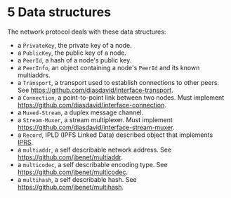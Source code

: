 5 Data structures
=================

The network protocol deals with these data structures:

- a `PrivateKey`, the private key of a node.
- a `PublicKey`, the public key of a node.
- a `PeerId`, a hash of a node's public key.
- a `PeerInfo`, an object containing a node's `PeerId` and its known multiaddrs.
- a `Transport`, a transport used to establish connections to other peers. See <https://github.com/diasdavid/interface-transport>.
- a `Connection`, a point-to-point link between two nodes. Must implement <https://github.com/diasdavid/interface-connection>.
- a `Muxed-Stream`, a duplex message channel.
- a `Stream-Muxer`, a stream multiplexer. Must implement <https://github.com/diasdavid/interface-stream-muxer>.
- a `Record`, IPLD (IPFS Linked Data) described object that implements [IPRS](../records).
- a `multiaddr`, a self describable network address. See <https://github.com/jbenet/multiaddr>.
- a `multicodec`, a self describable encoding type. See <https://github.com/jbenet/multicodec>.
- a `multihash`, a self describable hash. See <https://github.com/jbenet/multihash>.
